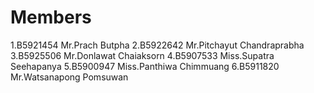 Members
=======

1.B5921454 Mr.Prach Butpha
2.B5922642 Mr.Pitchayut Chandraprabha
3.B5925506 Mr.Donlawat Chaiaksorn
4.B5907533 Miss.Supatra Seehapanya
5.B5900947 Miss.Panthiwa Chimmuang
6.B5911820 Mr.Watsanapong Pomsuwan